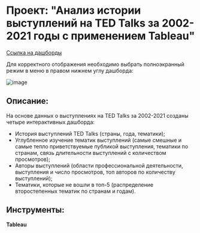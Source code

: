 # Проект: "Анализ истории выступлений на TED Talks за 2002-2021 годы с применением Tableau"

<a href="https://public.tableau.com/views/Project2_17023245992990/TEDTalks_1?:language=en-US&:display_count=n&:origin=viz_share_link">Ссылка на дашборды</a>

Для корректного отображения необходимо выбрать полноэкранный режим в меню в правом нижнем углу дашборда:

![image](https://github.com/alpegvo/alpegvo_yandex_practicum/assets/136235473/1d609135-ff2e-43c5-9287-737ccda675e0)


## Описание: 
На основе данных о выступлениях на TED Talks за 2002-2021 созданы четыре интерактивных дашборда:
- История выступлений TED Talks (страны, года, тематики);
- Углубленное изучение тематик выступлений (самые смешные и самые тепло приветствуемые публикой выступления, тематики по странам, связь длительности выступлений с количеством просмотров);
- Авторы выступлений (области профессиональной деятельности, выступления и число просмотров, топ авторов по количеству выступлений);
- Тематики, которые не вошли в топ-5 (распределение второстепенных тематик по странам и годам).

## Инструменты:
**Tableau**



